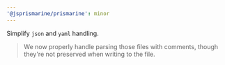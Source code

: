 ```yaml
---
'@jsprismarine/prismarine': minor
---
```

Simplify `json` and `yaml` handling.
> We now properly handle parsing those files with comments, though they're not preserved when writing to the file.
